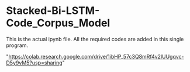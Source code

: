 # Stacked-Bi-LSTM-Code_Corpus_Model



This is the actual ipynb file. 
All the required codes are added in this single program.


"https://colab.research.google.com/drive/1ibHP_57c3Q8mRf4v2lUUgqvc-D5y9vM5?usp=sharing"
